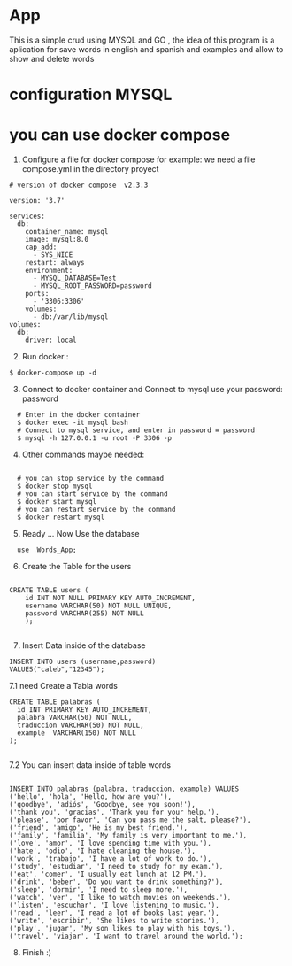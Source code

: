 
# App
This is a simple crud using MYSQL and GO    ,
the idea of this program is a aplication for save words
in english and spanish and examples and allow to show and 
delete words 

# configuration MYSQL 
# you can use docker compose 


  1. Configure a file for docker compose
  for example: we need a file compose.yml in the directory proyect 
```shell
# version of docker compose  v2.3.3

version: '3.7'

services:
  db:
    container_name: mysql
    image: mysql:8.0
    cap_add:
      - SYS_NICE
    restart: always
    environment:
      - MYSQL_DATABASE=Test
      - MYSQL_ROOT_PASSWORD=password
    ports:
      - '3306:3306'
    volumes:
      - db:/var/lib/mysql
volumes:
  db:
    driver: local
```
  2. Run docker :
```shell
$ docker-compose up -d
```
  3. Connect to docker container and Connect to mysql use your password: password 
```shell
  # Enter in the docker container
  $ docker exec -it mysql bash
  # Connect to mysql service, and enter in password = password
  $ mysql -h 127.0.0.1 -u root -P 3306 -p
```
  4. Other commands maybe needed:
  
```shell
   
  # you can stop service by the command
  $ docker stop mysql
  # you can start service by the command
  $ docker start mysql
  # you can restart service by the command
  $ docker restart mysql

```

5. Ready ... Now Use the database

```shell
  use  Words_App;   
```

6. Create the Table for the users 
```shell

CREATE TABLE users (
    id INT NOT NULL PRIMARY KEY AUTO_INCREMENT,
    username VARCHAR(50) NOT NULL UNIQUE,
    password VARCHAR(255) NOT NULL
    );


```



7. Insert Data  inside of the database 

```shell   
INSERT INTO users (username,password)
VALUES("caleb","12345");
```


7.1 need  Create a Tabla words

```shell   
CREATE TABLE palabras (
  id INT PRIMARY KEY AUTO_INCREMENT,
  palabra VARCHAR(50) NOT NULL,
  traduccion VARCHAR(50) NOT NULL,
  example  VARCHAR(150) NOT NULL
);


```


7.2  You can insert data inside  of table  words 

```shell  

INSERT INTO palabras (palabra, traduccion, example) VALUES 
('hello', 'hola', 'Hello, how are you?'),
('goodbye', 'adiós', 'Goodbye, see you soon!'),
('thank you', 'gracias', 'Thank you for your help.'),
('please', 'por favor', 'Can you pass me the salt, please?'),
('friend', 'amigo', 'He is my best friend.'),
('family', 'familia', 'My family is very important to me.'),
('love', 'amor', 'I love spending time with you.'),
('hate', 'odio', 'I hate cleaning the house.'),
('work', 'trabajo', 'I have a lot of work to do.'),
('study', 'estudiar', 'I need to study for my exam.'),
('eat', 'comer', 'I usually eat lunch at 12 PM.'),
('drink', 'beber', 'Do you want to drink something?'),
('sleep', 'dormir', 'I need to sleep more.'),
('watch', 'ver', 'I like to watch movies on weekends.'),
('listen', 'escuchar', 'I love listening to music.'),
('read', 'leer', 'I read a lot of books last year.'),
('write', 'escribir', 'She likes to write stories.'),
('play', 'jugar', 'My son likes to play with his toys.'),
('travel', 'viajar', 'I want to travel around the world.');

```





8. Finish :)






